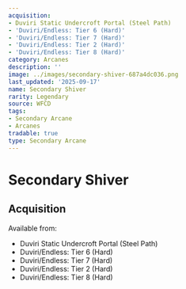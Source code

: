 ```yaml
---
acquisition:
- Duviri Static Undercroft Portal (Steel Path)
- 'Duviri/Endless: Tier 6 (Hard)'
- 'Duviri/Endless: Tier 7 (Hard)'
- 'Duviri/Endless: Tier 2 (Hard)'
- 'Duviri/Endless: Tier 8 (Hard)'
category: Arcanes
description: ''
image: ../images/secondary-shiver-687a4dc036.png
last_updated: '2025-09-17'
name: Secondary Shiver
rarity: Legendary
source: WFCD
tags:
- Secondary Arcane
- Arcanes
tradable: true
type: Secondary Arcane
---
```


# Secondary Shiver

## Acquisition

Available from:
- Duviri Static Undercroft Portal (Steel Path)
- Duviri/Endless: Tier 6 (Hard)
- Duviri/Endless: Tier 7 (Hard)
- Duviri/Endless: Tier 2 (Hard)
- Duviri/Endless: Tier 8 (Hard)

